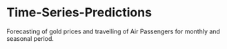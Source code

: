 # Time-Series-Predictions
Forecasting of gold prices and travelling of Air Passengers for monthly and seasonal period.
